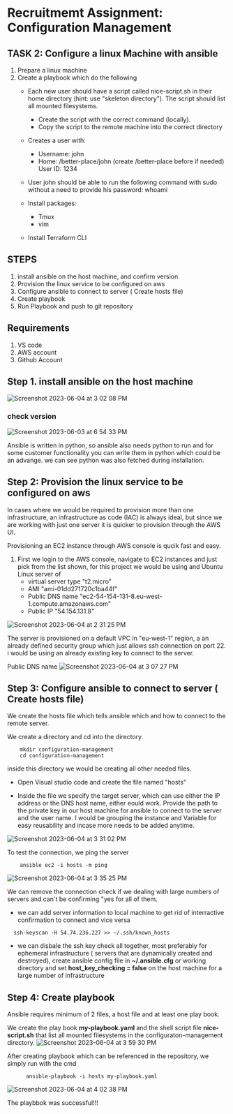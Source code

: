 # Recruitmemt Assignment: Configuration Management

## TASK 2: Configure a linux Machine with ansible

1. Prepare a linux machine
2. Create a playbook which do the following
   - Each new user should have a script called nice-script.sh in their home directory (hint: use "skeleton directory"). The script should list all mounted filesystems.
     - Create the script with the correct command (locally).
     - Copy the script to the remote machine into the correct directory

   - Creates a user with:
     - Username: john
     - Home: /better-place/john (create /better-place before if needed) User ID: 1234
   - User john should be able to run the following command with sudo without a need to provide his password: whoami
   - Install packages:
     - Tmux
     - vim
   - Install Terraform CLI 

## STEPS
1. install ansible on the host machine, and confirm version
2. Provision the linux service to be configured on aws
3. Configure ansible to connect to server ( Create hosts file)
4. Create playbook
5. Run Playbook and push to git repository

## Requirements
1. VS code
2. AWS account
3. Github Account

## Step 1. install ansible on the host machine

![Screenshot 2023-06-04 at 3 02 08 PM](https://github.com/kurlinz/python-app/assets/123019485/6ba0158d-a747-4fa0-b903-cac919a92843)

### check version
![Screenshot 2023-06-03 at 6 54 33 PM](https://github.com/kurlinz/configuration-management/assets/123019485/2f40f8df-40dc-4b96-9d64-0a52be00b83c)

Ansible is written in python, so ansible also needs python to run and for some customer functionality you can write them in python which could be an advange. we can see python was also fetched during installation.

## Step 2: Provision the linux service to be configured on aws

In cases where we would be required to provision more than one infrastructure, an infrastructure as code (IAC) is always ideal, but since we are working with just one server it is quicker to provision through the AWS UI.

Provisioning an EC2 instance through AWS console is qucik fast and easy.

1. First we login to the AWS console, navigate to EC2 instances and just pick from the list shown, for this project we would be using and Ubuntu Linux server of 
   - virtual server type "t2.micro"
   - AMI "ami-01dd271720c1ba44f"
   - Public DNS name "ec2-54-154-131-8.eu-west-1.compute.amazonaws.com"
   - Public IP "54.154.131.8"

![Screenshot 2023-06-04 at 2 31 25 PM](https://github.com/kurlinz/python-app/assets/123019485/29629608-4b4e-4b4a-b706-e67f6e8f9d7a)

The server is provisioned on a default VPC in "eu-west-1" region, a an already defined security group which just allows ssh connection on port 22.
i would be using an already existing key to connect to the server.

Public DNS name
![Screenshot 2023-06-04 at 3 07 27 PM](https://github.com/kurlinz/python-app/assets/123019485/22556386-c9f6-4ce1-9723-62d96e32aa4d)

## Step 3: Configure ansible to connect to server ( Create hosts file)
We create the hosts file which tells ansible which and how to connect to the remote server.

We create a directory and cd into the directory.
```
    mkdir configuration-management
    cd configuration-management
 ```
inside this directory we would be creating all other needed files.

* Open Visual studio code and create the file named "hosts"

* Inside the file we specify the target server, which can use either the IP address or the DNS host name, either eould work. Provide the path to the private key in our host machine for ansible to connect to the server and the user name. I would be grouping the instance and Variable for easy reusability and incase more needs to be added anytime.

![Screenshot 2023-06-04 at 3 31 02 PM](https://github.com/kurlinz/python-app/assets/123019485/244f539b-0ec1-4493-81ed-af971e210e48)

To test the connection, we ping the server
```
    ansible ec2 -i hosts -m ping
```

![Screenshot 2023-06-04 at 3 35 25 PM](https://github.com/kurlinz/python-app/assets/123019485/f26a9166-2a12-4350-b923-69aa3b2170a1)

We can remove the connection check if we dealing with large numbers of servers and can't be confirming "yes for all of them.
* we can add server information to local machine to get rid of interractive confirmation to connect and vice versa
```
  ssh-keyscan -H 54.74.236.227 >> ~/.ssh/known_hosts
```
* we can disbale the ssh key check all together, most preferably for ephemeral infrastructure ( servers that are dynamically created and destroyed), create ansible config file in **~/.ansible.cfg** or working directory and set **host_key_checking = false** on the host machine for a large number of infrastructure


## Step 4: Create playbook

Ansible requires minimum of 2 files, a host file and at least one play book.

We create the play book **my-playbook.yaml** and the shell script file **nice-script.sh** that list all mounted filesystems in the configuraton-management directory.
![Screenshot 2023-06-04 at 3 59 30 PM](https://github.com/kurlinz/python-app/assets/123019485/725799ef-3590-4ee2-9a2a-ae672c562a3e)

After creating playbook which can be referenced in the repository, we simply run with the cmd
```
      ansible-playbook -i hosts my-playbook.yaml
```
![Screenshot 2023-06-04 at 4 02 38 PM](https://github.com/kurlinz/python-app/assets/123019485/8a658e80-12dd-4d1c-8bc8-4103509ef2c3)

The playbbok was successful!!!














